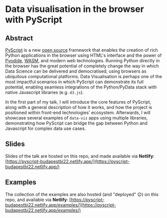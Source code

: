 # Data visualisation in the browser with PyScript

## Abstract

[PyScript](https://pyscript.net) is a new [open source](https://github.com/pyscript/pyscript) 
framework that enables the creation of rich Python applications in the browser using HTML's 
interface and the power of [Pyodide](https://pyodide.org/en/stable/), 
[WASM](https://webassembly.org/), and modern web technologies. 
Running Python directly in the browser has the great potential of completely change the way in 
which Data Science can be delivered and democratised, using browsers as ubiquitous computational platforms. 
Data Visualisation is perhaps one of the most impactful scenarios in which PyScript can 
demonstrate its full potential, enabling seamless integrations of the Python/PyData stack with 
native Javascript libraries (e.g. `d3.js`). 

In the first part of my talk, I will introduce the core features of PyScript, along with a 
general description of how it works, and how the project is positioned within front-end 
technologies' ecosystem. Afterwards, I will showcase several examples of  `data-viz` apps using 
multiple libraries, demonstrating how PyScript can bridge the gap between Python and Javascript 
for complex data use cases.

## Slides

Slides of the talk are hosted on this repo, and made available via **Netlify**: 
[https://pyscript-budapestbi22.netlify.app/](https://pyscript-budapestbi22.netlify.app/)


## Examples

The collection of the examples are also hosted (and "deployed" 😉)
on this repo, and available via **Netlify**: 
[https://pyscript-budapestbi22.netlify.app/examples/](https://pyscript-budapestbi22.netlify.app/examples/)
